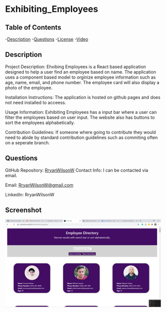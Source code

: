 # Exhibiting_Employees

  ## Table of Contents
  -[Description](#description)
  -[Questions](#questions)
  -[License](#license)
  -[Video](#video)
  
  ## Description
  Project Description: Ehxibing Employees is a React based application designed to help a user find an employee based on name. The application uses a component based model to  orginize employee information such as age, name, email, and phone number. The employee card will also display a photo of the employee.
  
  Installation Instructions: The application is hosted on github pages and does not need installed to acceess.
  
  Usage Information: Exhibiting Employees has a input bar where a user can filter the employees based on user input. The website also has buttons to sort the employees alphabetically.
  
 Contribution Guidelines: If someone where going to contribute they would need to abide by standard contribution guidelines such as commiting often on a seperate branch. 
  
  
  ## Questions
  GitHub Repository: <a href="https://github.com/RryanWilsonW/Exhibiting_Employees">RryanWilsonW</a>
  Contact Info: I can be contacted via email.

  Email: RryanWilsonW@gmail.com
  
  LinkedIn: RryanWilsonW

  ## Screenshot
  ![Screenshot of Application](./exhibiting_employees/screenshot.png)

  
